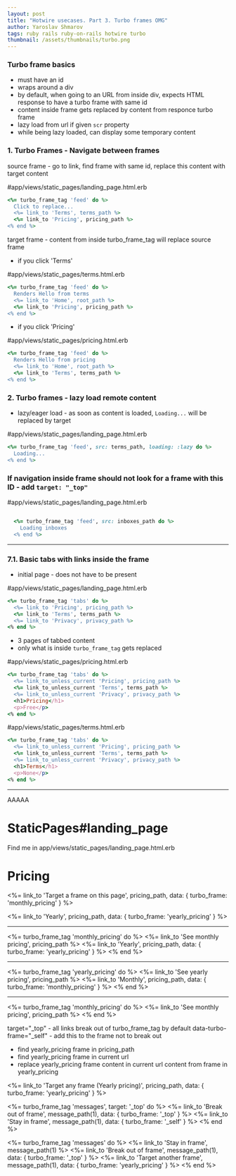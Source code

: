 ```yaml
---
layout: post
title: "Hotwire usecases. Part 3. Turbo frames OMG"
author: Yaroslav Shmarov
tags: ruby rails ruby-on-rails hotwire turbo
thumbnail: /assets/thumbnails/turbo.png
---
```


### Turbo frame basics

* must have an id
* wraps around a div
* by default, when going to an URL from inside div, expects HTML response to have a turbo frame with same id
* content inside frame gets replaced by content from responce turbo frame
* lazy load from url if given `scr` property
* while being lazy loaded, can display some temporary content

### 1. Turbo Frames - Navigate between frames

source frame - go to link, find frame with same id, replace this content with target content

#app/views/static_pages/landing_page.html.erb
```ruby
<%= turbo_frame_tag 'feed' do %>
  Click to replace...
  <%= link_to 'Terms', terms_path %>
  <%= link_to 'Pricing', pricing_path %>
<% end %>
```

target frame - content from inside turbo_frame_tag will replace source frame

* if you click 'Terms'

#app/views/static_pages/terms.html.erb
```ruby
<%= turbo_frame_tag 'feed' do %>
  Renders Hello from terms
  <%= link_to 'Home', root_path %>
  <%= link_to 'Pricing', pricing_path %>
<% end %>
```

* if you click 'Pricing'

#app/views/static_pages/pricing.html.erb
```ruby
<%= turbo_frame_tag 'feed' do %>
  Renders Hello from pricing
  <%= link_to 'Home', root_path %>
  <%= link_to 'Terms', terms_path %>
<% end %>
```

### 2. Turbo frames - lazy load remote content

* lazy/eager load - as soon as content is loaded, `Loading...` will be replaced by target

#app/views/static_pages/landing_page.html.erb
```ruby
<%= turbo_frame_tag 'feed', src: terms_path, loading: :lazy do %>
  Loading...
<% end %>
```

### If navigation inside frame should not look for a frame with this ID - add `target: "_top"`
#app/views/static_pages/landing_page.html.erb
```ruby

  <%= turbo_frame_tag 'feed', src: inboxes_path do %>
    Loading inboxes
  <% end %>
```

****

### 7.1. Basic tabs with links inside the frame

* initial page - does not have to be present

#app/views/static_pages/landing_page.html.erb
```ruby
<%= turbo_frame_tag 'tabs' do %>
  <%= link_to 'Pricing', pricing_path %>
  <%= link_to 'Terms', terms_path %>
  <%= link_to 'Privacy', privacy_path %>
<% end %>
```

* 3 pages of tabbed content
* only what is inside `turbo_frame_tag` gets replaced

#app/views/static_pages/pricing.html.erb
```ruby
<%= turbo_frame_tag 'tabs' do %>
  <%= link_to_unless_current 'Pricing', pricing_path %>
  <%= link_to_unless_current 'Terms', terms_path %>
  <%= link_to_unless_current 'Privacy', privacy_path %>
  <h1>Pricing</h1>
  <p>Free</p>
<% end %>
```

#app/views/static_pages/terms.html.erb
```ruby
<%= turbo_frame_tag 'tabs' do %>
  <%= link_to_unless_current 'Pricing', pricing_path %>
  <%= link_to_unless_current 'Terms', terms_path %>
  <%= link_to_unless_current 'Privacy', privacy_path %>
  <h1>Terms</h1>
  <p>None</p>
<% end %>
```

****




AAAAA


<h1>StaticPages#landing_page</h1>
<p>Find me in app/views/static_pages/landing_page.html.erb</p>

<h1>Pricing</h1>

<%= link_to 'Target a frame on this page', pricing_path, data: { turbo_frame: 'monthly_pricing' } %>

<%= link_to 'Yearly', pricing_path, data: { turbo_frame: 'yearly_pricing' } %>
<hr>
<%= turbo_frame_tag 'monthly_pricing' do %>
  <%= link_to 'See monthly pricing', pricing_path %>
  <%= link_to 'Yearly', pricing_path, data: { turbo_frame: 'yearly_pricing' } %>
<% end %>
<hr>
<%= turbo_frame_tag 'yearly_pricing' do %>
  <%= link_to 'See yearly pricing', pricing_path %>
  <%= link_to 'Monthly', pricing_path, data: { turbo_frame: 'monthly_pricing' } %>
<% end %>

<hr>
<!-- 
  By default any link inside a frame will look for 
-->
<%= turbo_frame_tag 'monthly_pricing' do %>
  <%= link_to 'See monthly pricing', pricing_path %>
<% end %>

target="_top" - all links break out of turbo_frame_tag by default
data-turbo-frame="_self" - add this to the frame not to break out

* find yearly_pricing frame in pricing_path
* find yearly_pricing frame in current url
* replace yearly_pricing frame content in current url content from frame in yearly_pricing

<%= link_to 'Target any frame (Yearly pricing)', pricing_path, data: { turbo_frame: 'yearly_pricing' } %>


<%= turbo_frame_tag 'messages', target: '_top' do %>
  <%= link_to 'Break out of frame', message_path(1), data: { turbo_frame: '_top' } %>
  <%= link_to 'Stay in frame', message_path(1), data: { turbo_frame: '_self' } %>
<% end %>

<%= turbo_frame_tag 'messages' do %>
  <%= link_to 'Stay in frame', message_path(1) %>
  <%= link_to 'Break out of frame', message_path(1), data: { turbo_frame: '_top' } %>
  <%= link_to 'Target another frame', message_path(1), data: { turbo_frame: 'yearly_pricing' } %>
<% end %>
